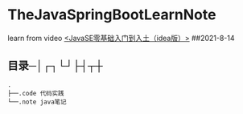 # TheJavaSpringBootLearnNote
learn from video [<JavaSE零基础入门到入土（idea版）>](https://www.bilibili.com/video/BV1Yb411z7PG) ##2021-8-14 

## 目录─│┌┐└┘├┤┬┼

```
.
├──.code 代码实践
└──.note java笔记
```

